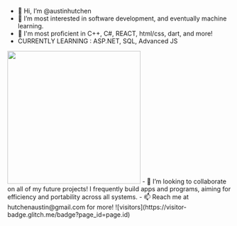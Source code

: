 - 👋 Hi, I’m @austinhutchen
- 👀 I’m most interested in software development, and eventually machine learning.
- 🌱 I'm most proficient in C++, C#, REACT, html/css, dart, and more!
- CURRENTLY LEARNING : ASP.NET, SQL, Advanced JS
<!---
austinhutchen/austinhutchen is a ✨ special ✨ repository because its `README.md` (this file) appears on your GitHub profile.
You can click the Preview link to take a look at your changes.
--->
<img height="300em" src="https://github-readme-stats.vercel.app/api?username=austinhutchen&show_icons=true&hide_border=true&&count_private=true&include_all_commits=true" />
- 💞️ I’m looking to collaborate on all of my future projects! I frequently build apps and programs, aiming for efficiency and portability across all systems.
- 📫 Reach me at hutchenaustin@gmail.com for more!
![visitors](https://visitor-badge.glitch.me/badge?page_id=page.id)
